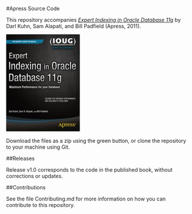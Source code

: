 #Apress Source Code

This repository accompanies [*Expert Indexing in Oracle Database 11g*](http://www.apress.com/9781430237358) by Darl Kuhn, Sam Alapati, and Bill Padfield (Apress, 2011).

![Cover image](9781430237358.jpg)

Download the files as a zip using the green button, or clone the repository to your machine using Git.

##Releases

Release v1.0 corresponds to the code in the published book, without corrections or updates.

##Contributions

See the file Contributing.md for more information on how you can contribute to this repository.

